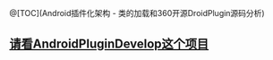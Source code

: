 @[TOC](Android插件化架构 - 类的加载和360开源DroidPlugin源码分析)

## [请看AndroidPluginDevelop这个项目](https://github.com/EastUp/AndroidPluginDevelop)




 


      
     
 

